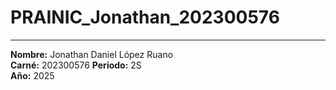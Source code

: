 # PRAINIC_Jonathan_202300576
---

**Nombre:** Jonathan Daniel López Ruano  
**Carné:** 202300576
**Periodo:** 2S  
**Año:** 2025
